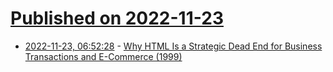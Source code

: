 # [Published on 2022-11-23](index.md)

* [2022-11-23, 06:52:28](https://news.ycombinator.com/item?id=33716013) - [Why HTML Is a Strategic Dead End for Business Transactions and E-Commerce (1999)](http://jimgray.azurewebsites.net/hpts99/papers/Duquaine.htm)
